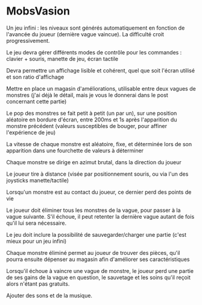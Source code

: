 # MobsVasion

Un jeu infini : les niveaux sont générés automatiquement en fonction de l'avancée du joueur (dernière vague vaincue). La difficulté croit progressivement.


Le jeu devra gérer différents modes de contrôle pour les commandes : clavier + souris, manette de jeu, écran tactile


Devra permettre un affichage lisible et cohérent, quel que soit l'écran utilisé et son ratio d'affichage


Mettre en place un magasin d'améliorations, utilisable entre deux vagues de monstres (j'ai déjà le détail, mais je vous le donnerai dans le post concernant cette partie)


Le pop des monstres se fait petit à petit (un par un), sur une position aléatoire en bordure d'écran, entre 200ms et 1s après l'apparition du monstre précédent (valeurs susceptibles de bouger, pour affiner l'expérience de jeu)


La vitesse de chaque monstre est aléatoire, fixe, et déterminée lors de son apparition dans une fourchette de valeurs à déterminer


Chaque monstre se dirige en azimut brutal, dans la direction du joueur


Le joueur tire à distance (visée par positionnement souris, ou via l'un des joysticks manette/tactile)


Lorsqu'un monstre est au contact du joueur, ce dernier perd des points de vie


Le joueur doit éliminer tous les monstres de la vague, pour passer à la vague suivante. S'il échoue, il peut retenter la dernière vague autant de fois qu'il lui sera nécessaire.


Le jeu doit inclure la possibilité de sauvegarder/charger une partie (c'est mieux pour un jeu infini)


Chaque monstre éliminé permet au joueur de trouver des pièces, qu'il pourra ensuite dépenser au magasin afin d'améliorer ses caractéristiques 


Lorsqu'il échoue à vaincre une vague de monstre, le joueur perd une partie de ses gains de la vague en question, le sauvetage et les soins qu'il reçoit alors n'étant pas gratuits.


Ajouter des sons et de la musique.